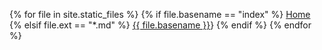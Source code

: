 {% for file in site.static_files %}
{% if file.basename == "index" %}
<a href="/index.html">Home</a>
{% elsif file.ext == "*.md" %}
[{{ file.basename }}]({{site.baseurl}}/{{file.basename}}.html)}
{% endif %}
{% endfor %}
